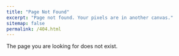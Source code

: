 ```yaml
---
title: "Page Not Found"
excerpt: "Page not found. Your pixels are in another canvas."
sitemap: false
permalink: /404.html
---
```


The page you are looking for does not exist.
